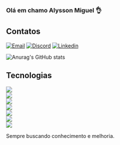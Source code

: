 ### Olá em chamo Alysson Miguel 👌

## Contatos

[![Email](https://img.shields.io/badge/WhatsApp-25D366?style=for-the-badge&logo=whatsapp&logoColor=white)](81-999799810)
[![Discord](https://img.shields.io/badge/Discord-7289DA?style=for-the-badge&logo=discord&logoColor=white)](loki_._)
[![Linkedin](https://img.shields.io/badge/LinkedIn-0077B5?style=for-the-badge&logo=linkedin&logoColor=white)](https://www.linkedin.com/in/alyssonmiguel/)

![Anurag's GitHub stats](https://github-readme-stats.vercel.app/api?username=Alysson-Miguel&show_icons=true&theme=dracula)

## Tecnologias

<img src="  https://img.shields.io/badge/HTML5-E34F26?style=for-the-badge&logo=html5&logoColor=white"><br>
<img src=" https://img.shields.io/badge/CSS3-1572B6?style=for-the-badge&logo=css3&logoColor=white"><br>
<img src="https://img.shields.io/badge/TypeScript-007ACC?style=for-the-badge&logo=typescript&logoColor=white"><br>
<img src="https://img.shields.io/badge/JavaScript-F7DF1E?style=for-the-badge&logo=javascript&logoColor=black"><br>
<img src="     https://img.shields.io/badge/Node.js-43853D?style=for-the-badge&logo=node.js&logoColor=whit"><br>
<img src="https://img.shields.io/badge/React-20232A?style=for-the-badge&logo=react&logoColor=61DAFB"><br><img src="https://img.shields.io/badge/Bootstrap-563D7C?style=for-the-badge&logo=bootstrap&logoColor=white"><br>

Sempre buscando conhecimento e melhoria.
